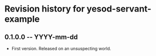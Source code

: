 # Revision history for yesod-servant-example

## 0.1.0.0  -- YYYY-mm-dd

* First version. Released on an unsuspecting world.
